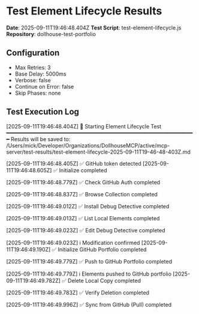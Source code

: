# Test Element Lifecycle Results

**Date**: 2025-09-11T19:46:48.404Z
**Test Script**: test-element-lifecycle.js
**Repository**: dollhouse-test-portfolio

## Configuration
- Max Retries: 3
- Base Delay: 5000ms
- Verbose: false
- Continue on Error: false
- Skip Phases: none

## Test Execution Log

[2025-09-11T19:46:48.404Z] 🧪 Starting Element Lifecycle Test
━━━━━━━━━━━━━━━━━━━━━━━━━━━━━━━━━━━━━━━━━━━━━━━━━━━━━━━━━━━━
Results will be saved to: /Users/mick/Developer/Organizations/DollhouseMCP/active/mcp-server/test-results/test-element-lifecycle-2025-09-11T19-46-48-403Z.md

[2025-09-11T19:46:48.405Z] ✅ GitHub token detected
[2025-09-11T19:46:48.605Z] ✅ Initialize completed

[2025-09-11T19:46:48.779Z] ✅ Check GitHub Auth completed

[2025-09-11T19:46:48.837Z] ✅ Browse Collection completed

[2025-09-11T19:46:49.012Z] ✅ Install Debug Detective completed

[2025-09-11T19:46:49.013Z] ✅ List Local Elements completed

[2025-09-11T19:46:49.023Z] ✅ Edit Debug Detective completed

[2025-09-11T19:46:49.023Z] ℹ️  Modification confirmed
[2025-09-11T19:46:49.190Z] ✅ Initialize GitHub Portfolio completed

[2025-09-11T19:46:49.779Z] ✅ Push to GitHub Portfolio completed

[2025-09-11T19:46:49.779Z] ℹ️  Elements pushed to GitHub portfolio
[2025-09-11T19:46:49.782Z] ✅ Delete Local Copy completed

[2025-09-11T19:46:49.783Z] ✅ Verify Deletion completed

[2025-09-11T19:46:49.996Z] ✅ Sync from GitHub (Pull) completed


